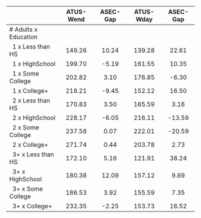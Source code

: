 
|                      |    ATUS-Wend |     ASEC-Gap |    ATUS-Wday |     ASEC-Gap |
| -------------------- | :----------: | :----------: | :----------: | :----------: |
| # Adults x Education |              |              |              |              |
| &nbsp;&nbsp;1 x Less than HS |       149.26 |        10.24 |       139.28 |        22.61 |
| &nbsp;&nbsp;1 x HighSchool |       199.70 |        -5.19 |       161.55 |        10.35 |
| &nbsp;&nbsp;1 x Some College |       202.82 |         3.10 |       176.85 |        -6.30 |
| &nbsp;&nbsp;1 x College+ |       218.21 |        -9.45 |       152.12 |        16.50 |
| &nbsp;&nbsp;2 x Less than HS |       170.83 |         3.50 |       165.59 |         3.16 |
| &nbsp;&nbsp;2 x HighSchool |       228.17 |        -6.05 |       216.11 |       -13.59 |
| &nbsp;&nbsp;2 x Some College |       237.58 |         0.07 |       222.01 |       -20.59 |
| &nbsp;&nbsp;2 x College+ |       271.74 |         0.44 |       203.78 |         2.73 |
| &nbsp;&nbsp;3+ x Less than HS |       172.10 |         5.16 |       121.91 |        38.24 |
| &nbsp;&nbsp;3+ x HighSchool |       180.38 |        12.09 |       157.12 |         9.69 |
| &nbsp;&nbsp;3+ x Some College |       186.53 |         3.92 |       155.59 |         7.35 |
| &nbsp;&nbsp;3+ x College+ |       232.35 |        -2.25 |       153.73 |        16.52 |

